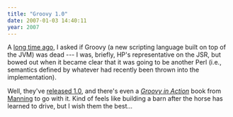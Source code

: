 ```yaml
---
title: "Groovy 1.0"
date: 2007-01-03 14:40:11
year: 2007
---
```

A <a href="http://pyre.third-bit.com/blog/archives/96.html">long time ago</a>, I asked if Groovy (a new scripting language built on top of the JVM) was dead --- I was, briefly, HP's representative on the JSR, but bowed out when it became clear that it was going to be another Perl (i.e., semantics defined by whatever had recently been thrown into the implementation).

Well, they've <a href="http://glaforge.free.fr/weblog/index.php?itemid=200">released 1.0</a>, and there's even a <a href="http://www.manning.com/koenig/"><em>Groovy in Action</em></a> book from <a href="http://www.manning.com">Manning</a> to go with it.  Kind of feels like building a barn after the horse has learned to drive, but I wish them the best...
